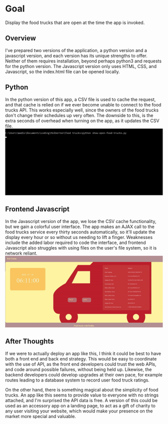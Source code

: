 # Goal
Display the food trucks that are open at the time the app is invoked.

## Overview
I've prepared two versions of the application, a python version and a javascript version, and each version has its unique strengths to offer. Neither of them requires installation, beyond perhaps python3 and requests for the python version. The Javascript version only uses HTML, CSS, and Javascript, so the index.html file can be opened locally.

## Python
In the python version of this app, a CSV file is used to cache the request, and that cache is relied on if we ever become unable to connect to the food trucks API. This works especially well, since the owners of the food trucks don't change their schedules up very often. The downside to this, is the extra seconds of overhead when turning on the app, as it updates the CSV file.
![console](https://github.com/jamangi/redtrucks/blob/master/images/console.gif)

## Frontend Javascript
In the Javascript version of the app, we lose the CSV cache functionality, but we gain a colorful user interface. The app makes an AJAX call to the food trucks service every thirty seconds automatically, so it'll update the display every hour or so without us needing to lift a finger. Weaknesses include the added labor required to code the interface, and frontend Javascript also struggles with using files on the user's file system, so it is network reliant.
![javascript](https://github.com/jamangi/redtrucks/blob/master/images/redtrucks.gif)

## After Thoughts
If we were to actually deploy an app like this, I think it could be best to have both a front end and back end strategy. This would be easy to coordinate with the use of API, as the front end developers could trust the web APIs, and code around possible failures, without being held up. Likewise, the backend developers could develop upgrades at their own pace, for example routes leading to a database system to record user food truck ratings. 

On the other hand, there is something magical about the simplicity of food trucks. An app like this seems to provide value to everyone with no strings attached, and I'm surprised the API data is free. A version of this could be used as an accessory app on a landing page, to act as a gift of charity to any user visiting your website, which would make your presence on the market more special and valuable.
